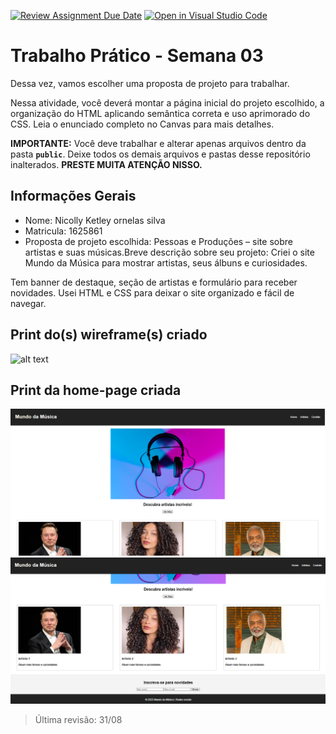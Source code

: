 [![Review Assignment Due Date](https://classroom.github.com/assets/deadline-readme-button-22041afd0340ce965d47ae6ef1cefeee28c7c493a6346c4f15d667ab976d596c.svg)](https://classroom.github.com/a/7wsY_W8o)
[![Open in Visual Studio Code](https://classroom.github.com/assets/open-in-vscode-2e0aaae1b6195c2367325f4f02e2d04e9abb55f0b24a779b69b11b9e10269abc.svg)](https://classroom.github.com/online_ide?assignment_repo_id=20230062&assignment_repo_type=AssignmentRepo)
# Trabalho Prático - Semana 03

Dessa vez, vamos escolher uma proposta de projeto para trabalhar.

Nessa atividade, você deverá montar a página inicial do projeto escolhido, a organização do HTML aplicando semântica correta e uso aprimorado do CSS. Leia o enunciado completo no Canvas para mais detalhes.

**IMPORTANTE:** Você deve trabalhar e alterar apenas arquivos dentro da pasta **`public`**. Deixe todos os demais arquivos e pastas desse repositório inalterados. **PRESTE MUITA ATENÇÃO NISSO.**

## Informações Gerais

- Nome: Nicolly Ketley ornelas silva
- Matricula: 1625861
- Proposta de projeto escolhida: Pessoas e Produções – site sobre artistas e suas músicas.Breve descrição sobre seu projeto: Criei o site Mundo da Música para mostrar artistas, seus álbuns e curiosidades.

 Tem banner de destaque, seção de artistas e formulário para receber novidades. Usei HTML e CSS para deixar o site organizado e fácil de navegar.



## Print do(s) wireframe(s) criado

![alt text](public/printesboço.png)



## Print da home-page criada

![alt text](public/print1.png)
![alt text](public/print2.png)

> Última revisão: 31/08
